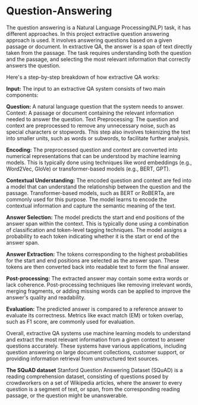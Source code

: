 # Question-Answering
The question answering is a Natural Language Processing(NLP) task, it has different approaches. In this project extractive question answering approach is used. It involves answering questions based on a given passage or document. In extractive QA, the answer is a span of text directly taken from the passage. The task requires understanding both the question and the passage, and selecting the most relevant information that correctly answers the question. 

Here's a step-by-step breakdown of how extractive QA works:

<b>Input:</b> The input to an extractive QA system consists of two main components:

<b>Question:</b> A natural language question that the system needs to answer.
Context: A passage or document containing the relevant information needed to answer the question.
Text Preprocessing: The question and context are preprocessed to remove any unnecessary noise, such as special characters or stopwords. This step also involves tokenizing the text into smaller units, such as words or subwords, to facilitate further analysis.

<b>Encoding:</b> The preprocessed question and context are converted into numerical representations that can be understood by machine learning models. This is typically done using techniques like word embeddings (e.g., Word2Vec, GloVe) or transformer-based models (e.g., BERT, GPT).

<b>Contextual Understanding:</b> The encoded question and context are fed into a model that can understand the relationship between the question and the passage. Transformer-based models, such as BERT or RoBERTa, are commonly used for this purpose. The model learns to encode the contextual information and capture the semantic meaning of the text.

<b>Answer Selection:</b> The model predicts the start and end positions of the answer span within the context. This is typically done using a combination of classification and token-level tagging techniques. The model assigns a probability to each token indicating whether it is the start or end of the answer span.

<b>Answer Extraction:</b> The tokens corresponding to the highest probabilities for the start and end positions are selected as the answer span. These tokens are then converted back into readable text to form the final answer.

<b>Post-processing:</b> The extracted answer may contain some extra words or lack coherence. Post-processing techniques like removing irrelevant words, merging fragments, or adding missing words can be applied to improve the answer's quality and readability.

<b>Evaluation:</b> The predicted answer is compared to a reference answer to evaluate its correctness. Metrics like exact match (EM) or token overlap, such as F1 score, are commonly used for evaluation.

Overall, extractive QA systems use machine learning models to understand and extract the most relevant information from a given context to answer questions accurately. These systems have various applications, including question answering on large document collections, customer support, or providing information retrieval from unstructured text sources.

<b>The SQuAD dataset</b>
Stanford Question Answering Dataset (SQuAD) is a reading comprehension dataset, consisting of questions posed by crowdworkers on a set of Wikipedia articles, where the answer to every question is a segment of text, or span, from the corresponding reading passage, or the question might be unanswerable.


